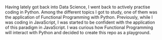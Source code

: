 

Having lately got back into Data Science, I went back to actively practise coding in Python.   Among the different topics I got to study, one of them was the application of Functional Programming with Python. Previously, while I was coding in JavaScript, I was started to be confident with the application of this paradigm in JavaScript. I was curious how Functional Programming will interact with Python and decided to create this repo as a playground.